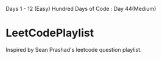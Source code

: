 Days 1 - 12 (Easy)
Hundred Days of Code : Day 44(Medium)
# LeetCodePlaylist
Inspired by Sean Prashad's leetcode question playlist.
